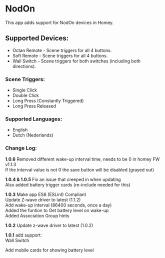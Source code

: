 # NodOn

This app adds support for NodOn devices in Homey.

## Supported Devices:
* Octan Remote - Scene triggers for all 4 buttons.
* Soft Remote - Scene triggers for all 4 buttons.
* Wall Switch - Scene triggers for both switches (including both directions).

### Scene Triggers:
* Single Click
* Double Click
* Long Press (Constantly Triggered)
* Long Press Released

### Supported Languages:
* English
* Dutch (Nederlands)

### Change Log:
**1.0.6**
Removed different wake-up interval time, needs to be 0 in homey FW v1.1.3  
If the interval value is not 0 the save button will be disabled (grayed out)

**1.0.4 & 1.0.5**
Fix an issue that creeped in when updating  
Also added battery trigger cards (re-include needed for this)

**1.0.3**
Make app ES6 (ESLint) Compliant  
Update Z-wave driver to latest (1.1.2)  
Add wake-up interval (86400 seconds, once a day)  
Added the funtion to Get battery level on wake-up  
Added Association Group hints

**1.0.2**
Update z-wave driver to latest (1.0.2)  

**1.0.1**
add support:  
Wall Switch  
  
Add mobile cards for showing battery level